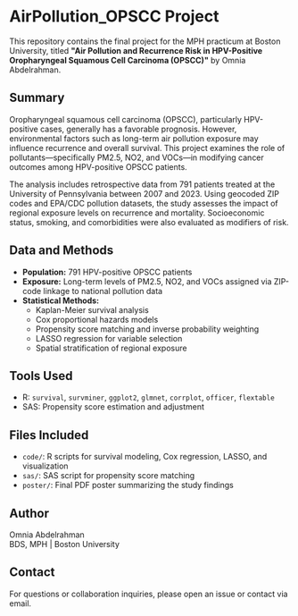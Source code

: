 # AirPollution_OPSCC Project

This repository contains the final project for the MPH practicum at Boston University, titled **"Air Pollution and Recurrence Risk in HPV-Positive Oropharyngeal Squamous Cell Carcinoma (OPSCC)"** by Omnia Abdelrahman.

## Summary

Oropharyngeal squamous cell carcinoma (OPSCC), particularly HPV-positive cases, generally has a favorable prognosis. However, environmental factors such as long-term air pollution exposure may influence recurrence and overall survival. This project examines the role of pollutants—specifically PM2.5, NO2, and VOCs—in modifying cancer outcomes among HPV-positive OPSCC patients.

The analysis includes retrospective data from 791 patients treated at the University of Pennsylvania between 2007 and 2023. Using geocoded ZIP codes and EPA/CDC pollution datasets, the study assesses the impact of regional exposure levels on recurrence and mortality. Socioeconomic status, smoking, and comorbidities were also evaluated as modifiers of risk.

## Data and Methods

- **Population:** 791 HPV-positive OPSCC patients
- **Exposure:** Long-term levels of PM2.5, NO2, and VOCs assigned via ZIP-code linkage to national pollution data
- **Statistical Methods:**
  - Kaplan-Meier survival analysis
  - Cox proportional hazards models
  - Propensity score matching and inverse probability weighting
  - LASSO regression for variable selection
  - Spatial stratification of regional exposure

## Tools Used

- R: `survival`, `survminer`, `ggplot2`, `glmnet`, `corrplot`, `officer`, `flextable`
- SAS: Propensity score estimation and adjustment

## Files Included

- `code/`: R scripts for survival modeling, Cox regression, LASSO, and visualization
- `sas/`: SAS script for propensity score matching
- `poster/`: Final PDF poster summarizing the study findings

## Author

Omnia Abdelrahman  
BDS, MPH | Boston University

## Contact

For questions or collaboration inquiries, please open an issue or contact via email.
